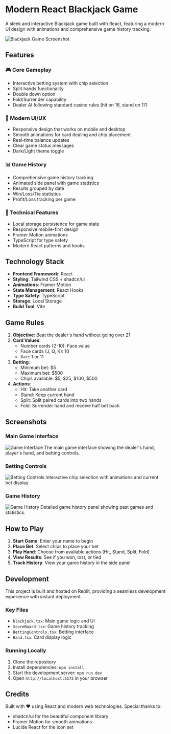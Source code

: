 # Modern React Blackjack Game

A sleek and interactive Blackjack game built with React, featuring a modern UI design with animations and comprehensive game history tracking.

![Blackjack Game Screenshot](./attached_assets/Blackjack.png)

## Features

### 🎮 Core Gameplay
- Interactive betting system with chip selection
- Split hands functionality
- Double down option
- Fold/Surrender capability
- Dealer AI following standard casino rules (hit on 16, stand on 17)

### 💫 Modern UI/UX
- Responsive design that works on mobile and desktop
- Smooth animations for card dealing and chip placement
- Real-time balance updates
- Clear game status messages
- Dark/Light theme toggle

### 📊 Game History
- Comprehensive game history tracking
- Animated side panel with game statistics
- Results grouped by date
- Win/Loss/Tie statistics
- Profit/Loss tracking per game

### 🎯 Technical Features
- Local storage persistence for game state
- Responsive mobile-first design
- Framer Motion animations
- TypeScript for type safety
- Modern React patterns and hooks

## Technology Stack

- **Frontend Framework**: React
- **Styling**: Tailwind CSS + shadcn/ui
- **Animations**: Framer Motion
- **State Management**: React Hooks
- **Type Safety**: TypeScript
- **Storage**: Local Storage
- **Build Tool**: Vite

## Game Rules

1. **Objective**: Beat the dealer's hand without going over 21
2. **Card Values**:
   - Number cards (2-10): Face value
   - Face cards (J, Q, K): 10
   - Ace: 1 or 11
3. **Betting**:
   - Minimum bet: $5
   - Maximum bet: $500
   - Chips available: $5, $25, $100, $500
4. **Actions**:
   - Hit: Take another card
   - Stand: Keep current hand
   - Split: Split paired cards into two hands
   - Fold: Surrender hand and receive half bet back

## Screenshots

### Main Game Interface
![Game Interface](./attached_assets/game-interface.png)
The main game interface showing the dealer's hand, player's hand, and betting controls.

### Betting Controls
![Betting Controls](./attached_assets/betting-controls.png)
Interactive chip selection with animations and current bet display.

### Game History
![Game History](./attached_assets/game-history.png)
Detailed game history panel showing past games and statistics.

## How to Play

1. **Start Game**: Enter your name to begin
2. **Place Bet**: Select chips to place your bet
3. **Play Hand**: Choose from available actions (Hit, Stand, Split, Fold)
4. **View Results**: See if you won, lost, or tied
5. **Track History**: View your game history in the side panel

## Development

This project is built and hosted on Replit, providing a seamless development experience with instant deployment.

### Key Files

- `blackjack.tsx`: Main game logic and UI
- `ScoreBoard.tsx`: Game history tracking
- `BettingControls.tsx`: Betting interface
- `Hand.tsx`: Card display logic

### Running Locally

1. Clone the repository
2. Install dependencies: `npm install`
3. Start the development server: `npm run dev`
4. Open `http://localhost:5173` in your browser

## Credits

Built with ❤️ using React and modern web technologies. Special thanks to:
- shadcn/ui for the beautiful component library
- Framer Motion for smooth animations
- Lucide React for the icon set
